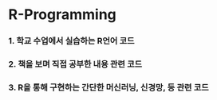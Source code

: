 # R-Programming
### 1. 학교 수업에서 실습하는 R언어 코드
### 2. 책을 보며 직접 공부한 내용 관련 코드
### 3. R을 통해 구현하는 간단한 머신러닝, 신경망, 등 관련 코드
